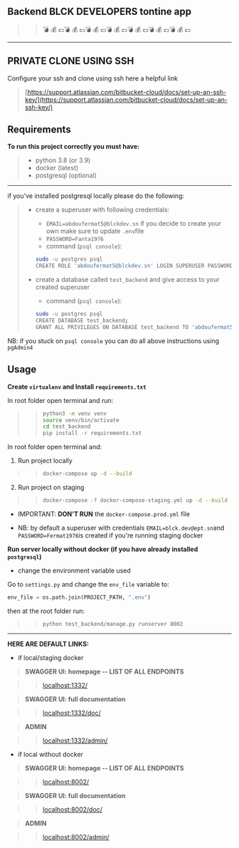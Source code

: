 ## Backend BLCK DEVELOPERS tontine app

>>:bomb: :moneybag: :dollar::bomb: :moneybag: :dollar::bomb: :moneybag: :dollar::bomb: :moneybag: :dollar::bomb: :moneybag: :dollar::bomb: :moneybag: :dollar::bomb: :moneybag: :dollar:

***
## PRIVATE CLONE USING SSH

Configure your ssh and clone using ssh
here a helpful link

> [https://support.atlassian.com/bitbucket-cloud/docs/set-up-an-ssh-key/](https://support.atlassian.com/bitbucket-cloud/docs/set-up-an-ssh-key/)

## Requirements
**To run this project correctly you must have:**

>- python 3.8 (or 3.9)
>- docker (latest)
>- postgresql (optional)
---

if you've installed postgresql locally please do the following:
>  + create a superuser with following credentials:
>    + `EMAIL=abdoufermat5@blckdev.sn` if you decide to create your own make sure to update `.env`file
>    + `PASSWORD=Fanta1976`
>    + command (`psql console`):
>    
>    ```sh
>    sudo -u postgres psql
>    CREATE ROLE 'abdoufermat5@blckdev.sn' LOGIN SUPERUSER PASSWORD 'Fanta1976'
>    
>  + create a database called `test_backend` and give access to your created superuser
>    + command (`psql console`):
>    
>    ```sh
>    sudo -u postgres psql
>    CREATE DATABASE test_backend;
>    GRANT ALL PRIVILEGES ON DATABASE test_backend TO 'abdoufermat5@blckdev.sn';
>    
NB: if you stuck on `psql console` you can do all above instructions using `pgAdmin4`
## Usage

**Create `virtualenv` and Install `requirements.txt`**

In root folder open terminal and run:

>>```bash 
>>python3 -m venv venv
>>source venv/bin/activate
>>cd test_backend
>>pip install -r requirements.txt

In root folder open terminal and:

1. Run project locally

>>```bash
>>docker-compose up -d --build


2. Run project on staging

>>```bash
>>docker-compose -f docker-compose-staging.yml up -d --build

* IMPORTANT: **DON'T RUN** the `docker-compose.prod.yml` file

+ NB: by default a superuser with credentials `EMAIL=blck.dev@ept.sn`and
`PASSWORD=Fermat1976`is created if you're running staging docker



**Run server locally without docker (if you have already installed `postgresql`)**
+ change the environment variable used

Go to `settings.py` and change the `env_file` variable to:
```python
env_file = os.path.join(PROJECT_PATH, ".env")
```
then at the root folder run:
>> ```python test_backend/manage.py runserver 8002```

<hr/>

**HERE ARE DEFAULT LINKS:**

+ if local/staging docker

> **SWAGGER UI: homepage -- LIST OF ALL ENDPOINTS**

>> [localhost:1332/](http://localhost:1332/)

> **SWAGGER UI: full documentation**

>> [localhost:1332/doc/](http://localhost:1332/doc/)

> **ADMIN**

>> [localhost:1332/admin/](http://localhost:1332/admin/)

+ if local without docker

> **SWAGGER UI: homepage -- LIST OF ALL ENDPOINTS**

>> [localhost:8002/](http://localhost:8002/)

> **SWAGGER UI: full documentation**

>> [localhost:8002/doc/](http://localhost:8002/doc/)

> **ADMIN**

>> [localhost:8002/admin/](http://localhost:8002/admin/)
